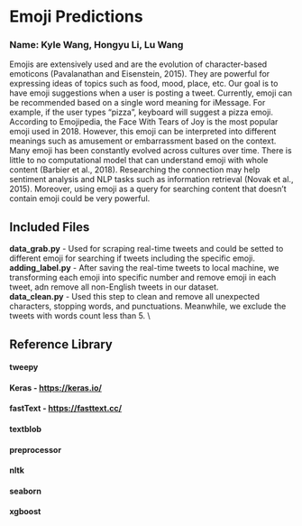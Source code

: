 # Emoji Predictions
### Name: Kyle Wang, Hongyu Li, Lu Wang
Emojis are extensively used and are the evolution of character-based emoticons (Pavalanathan and Eisenstein, 2015). They are powerful for expressing ideas of topics such as food, mood, place, etc. Our goal is to have emoji suggestions when a user is posting a tweet. Currently, emoji can be recommended based on a single word meaning for iMessage. For example, if the user types “pizza”, keyboard will suggest a pizza emoji. According to Emojipedia, the Face With Tears of Joy is the most popular emoji used in 2018. However, this emoji can be interpreted into different meanings such as amusement or embarrassment based on the context. Many emoji has been constantly evolved across cultures over time. There is little to no computational model that can understand emoji with whole content (Barbier et al., 2018). Researching the connection may help sentiment analysis and NLP tasks such as information retrieval (Novak et al., 2015). Moreover, using emoji as a query for searching content that doesn’t contain emoji could be very powerful.

## Included Files
**data_grab.py** - Used for scraping real-time tweets and could be setted to different emoji for searching if tweets including the specific emoji.\
**adding_label.py** - After saving the real-time tweets to local machine, we transforming each emoji into specific number and remove emoji in each tweet, adn remove all non-English tweets in our dataset.\
**data_clean.py** - Used this step to clean and remove all unexpected characters, stopping words, and punctuations. Meanwhile, we exclude the tweets with words count less than 5. \



## Reference Library
#### tweepy
#### Keras - https://keras.io/
#### fastText - https://fasttext.cc/
#### textblob
#### preprocessor
#### nltk
#### seaborn
#### xgboost


